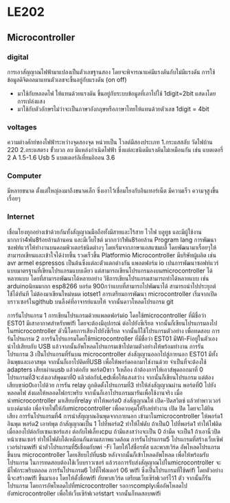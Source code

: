 # LE202
## Microcontroller 
### digital
การเอาสัญญาณไฟฟ้ามาแปลงเป็นตัวเลขฐานสอง โดยจะพิจารณาแค่มีแรงดันกับไม่มีแรงดัน การใช้ข้อมูลดิจิตอลมาแทนตัวเลขจะขี้นอยู่กับแรงดัน (on off)
- มาใช้กับหลอดไฟ ให้แทนด้วยแรงดัน ขึ้นอยู่กับระบบข้อมูลที่เอาไปใช้
1digit=2bit แสดงโดยการเปล่งแสง
- มาใช้กับตัวอักษรไม่ว่าจะเป็นภาษาอังกฤษหรือภาษาไทยให้แทนด้วยตัวเลข 
1digit = 4bit
### voltages 
  ความต่างศักย์ของไฟฟ้าระหว่างจุดสองจุด หน่วยเป็น โวลต์มีสองประเภท
1.กระแสสลับ วัดไฟบ้าน 220
2.กระแสตรง ขั้วบวก ลบ มีแหล่งกำเนิดไฟฟ้า ซึ่งแต่ละชนิดมีแรงดันไม่เหมือนกัน
เช่น แบตเตอรี่ 2 A 1.5-1.6 
      Usb 5
แบตเตอร์ลิเที่ยมอิออน 3.6
### Computer 
มีหลายขนาด ตั้งแต่ใหญ่ลงมาถึงขนาดเล็ก ซึ่งเอาไว้เชื่อมโยงกับอินเทอร์เน็ต มีความเร็ว ความจุสูงขึ้นเรื่อยๆ
### Internet 
เชื่อมโยงทุกอย่างเข้าด้วยกันทั้งสัญญาณมือถือทั้งมีสายและไร้สาย ไวไฟ บลูทูธ และมีผู้ใช้งานมากกว่า4พัน8ร้อยล้านล้านคน และมีเว็บไซต์ มากกว่า1พัน8ร้อยล้าน
  Program lang
    การพัฒนาซอฟท์แวร์ให้ทำงานบนคอมพิวเตอร์ชนิดต่างๆ
โดยเริ่มจากภาษาแอสแซมบลี้ โดยพัฒนามาเรื่อยๆให้สามารถเขียนและเข้าใจได้ง่ายขึ้น รวดเร็วขึ้น
   Platformio 
    Microcontroller มีบริษัทผู้ผลิต เช่น avr armel espressos เป็นต้นซึ่งแต่ละตัวแตกต่างกัน
 แพลตฟอร์ม io เปนการพัฒนาซอฟท์แวร์แบบมาตรฐานที่เขียนโปรแกรมแบบเดียว แต่สามารถเขียนโปรแกรมลงบนmicrocontroller ได้หลายแบบ โดยที่สามารถพัฒนาได้หลายอย่าง
วิธีการเขียนโปรแกรมสามารถทำได้หลายแบบ เช่น arduinoนิยมมากก esp8266 
บอร์ด 900กว่าแบบที่สามารถไปพัฒนาได้
สามารถนำไปประยุกต์ใช้ได้ทันที ไม่ต้องมาเขียนใหม่หมด
  iotset1 การเตรียมการพัฒนา microcontroller เริ่มจากเปิดบราวเซอร์ในgithub บนลิ้งค์ที่อาจารย์แนบให้ จากนั้นดาวโหลดโปรแกรม git

การรันโปรแกรม 1
 การเขียนโปรแกรมด้วยแพลตฟอร์มio โดยใช้microcontroller ที่มีชื่อว่า EST01 มีเสาอากาศสำหรับwifi โดยจะต้องมีอุปกรณ์ ต่อไปยังซีเรียล จากนั้นก็เขียนโปรแกรมลงไปในmicrocontroller ตัวนี้โดยการเสียงไปยังซีเรียล จากนั้นก็ใช้โปรแกรมตัวอย่าง เพื่อทดสอบ
การรันโปรแกรม 2
 การรันโปรแกรมโดยใช้microcontroller ที่มีชื่อว่า EST01 มีWi-Fiอยู่ในตัวเอง นำไปเสียบกับ USB แล้วจากนั้นอัพโหลดโปรแกรมเข้าไปตามตัวอย่างให้พร้อมทำงาน
การรันโปรแกรม 3
  เป็นโปรแกรมที่รันบน microcontroller ส่งสัญญานออกไปสู่ภายนอก EST01 มีทั้งอินพุธและเอาสพุด จากนั้นก็เอาไปติดที่USB เพื่อให้พอร์ดออกมาใช่งานด้วย จำเป็นที่จะต้องใช้ adapters เสียบผ่านusb แล้วต่อกับ พอร์ต0ขาว 1เหลือง ถ้าต้องการให้เอาส์พุดออกมาที่ 0 โปรแกรมที่3จะส่งเอาส์พุดมาที่0 แลิวต่อกับLedเพื่อให้แสงสว่าง จากนั้นก็เขียนโปรแกรม แต่ต้องเสียบขาio0เอาไปด้วย 
การรัน relay
  ถูกติดตั้งโปรแกรมที่3 ทำให้ส่งสัญญาณผ่าน พอร์ตที่0 ไปยังหลอดไฟ ส่งผลให้หลอดไฟกระพริบ จากนั้นก็เอาโปรแกรมมารันเพื่อใช้งานจริง เมื่อนำmicrocontroller มาเสียบที่relay ทำให้พอร์ต0 ส่งสัญญาณให้ เปิด-ปิดสวิตซ์ แล้วทำพาวเวอร์แบงค์มาต่อ เพื่อจ่ายไฟให้กับmicrocontroller เพื่อควบคุมให้รีเลย์ทำงาน เปิด ปิด โดยจะได้ยินเสียง
การรันโปรแกรมที่4
 การนำสัญญาณอินพุดจากภายนอก เข้ามาในmicrocontroller ให้พอร์ด1 อินพุด พอร์ด2 เอาท์พุต ถ้าสัญญาณเป็น 1 ไปที่พอร์ต2 ทำให้ไฟดับ  ถ้าเป็น0 ไปที่พอร์ด1 ทำให้ไฟติด เมื่อลองไปต่อกับเซนเซอร์แสง ต่อกับไฟเลี้ยงcpu ถ้ามีแสงสว่างจะเป็น 0 ถ้ามืด จะเป็น1 ถ้าเอานิ้วปิดหน้าเซนเซอร์ ทำให้ไฟดับได้เหมือนกันตามสภาพแวดล้อม
การรันโปรแกรม5
โปรแกรมที่สร้างเว็บเซิฟเวอร์ผ่านwifi นำตัวโปรแกรมที่5เชื่อมกับwi -Fi โดยให้ใส่ชื่อรหัส และพาสเวิร์ด อัพโหลดโปรแกรมขึ้นบน microcontroller  โดยเสียบไปที่usb หลังจากนั้นก็เข้าโหลดอัพโหลด เพื่อให้พร้อมรับโปรแกรม ในการทดสอบต้องใช้เว็บบราวเซอร์ แล้วรอการรับส่งสัญญาณไปในmicrocontroller จะมีไฟกระพริบตลอด 
การรันโปรแกรม6
   ไปที่โฟลเดอร์ 06 wifi  ซึ่งเป็นโปรแกรมที่ใช้wifi โดยตัวอย่างนี้จะสร้างwifi ขึ้นมาเอง โดยให้ตั้งชื่อwifi กับพาสเวิร์ด เตรียมเว็บเซิร์ฟเวอร์ไว้1 ตัว จากนั้นก็รันโปรแกรม โดยการอัพโหลดไปที่microcontroller รอการcomplyเพื่ออัพโหลดไปยังmicrocontroller เพื่อให้เว็บเซิร์ฟเวอร์start จากนั้นก็ทดสอบwifi

